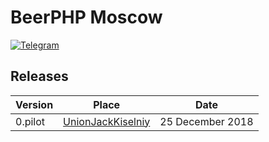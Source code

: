 # BeerPHP Moscow

[![Telegram](https://img.shields.io/badge/telegram-join%20chat-blue.svg?style=flat)](https://telegram.me/beerphp_moscow)

## Releases

| Version | Place                                                                           | Date              |
| ------- | ------------------------------------------------------------------------------- | ----------------- |
| 0.pilot | [UnionJackKiselniy](http://unionj.su/kiselniy)                                  | 25 December 2018  |
